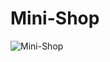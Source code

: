 # Mini-Shop
![Mini-Shop](https://user-images.githubusercontent.com/5459532/101261637-71686100-3741-11eb-827b-685e319f68e3.png)

